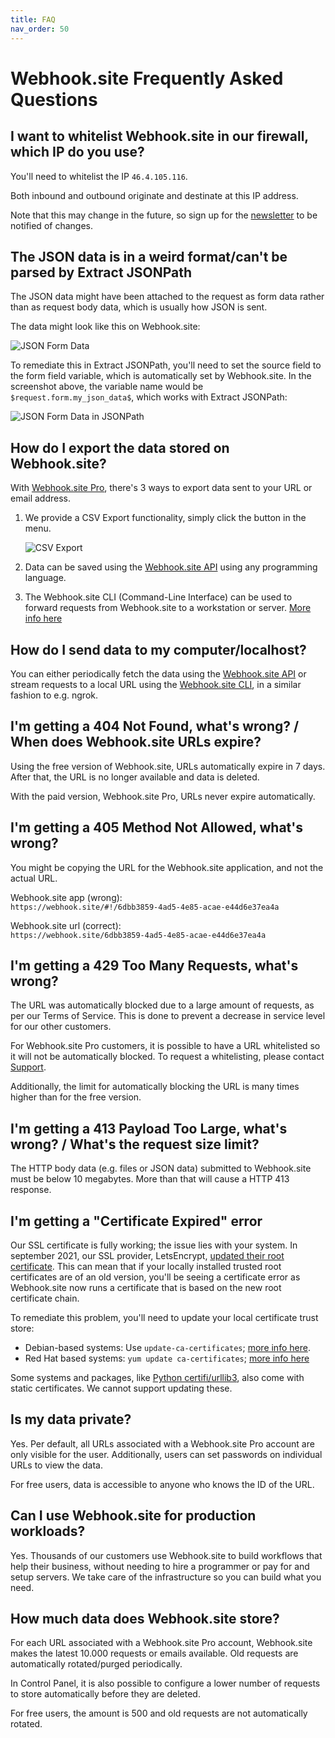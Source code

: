 ```yaml
---
title: FAQ
nav_order: 50
---
```


# Webhook.site Frequently Asked Questions

## I want to whitelist Webhook.site in our firewall, which IP do you use?

You'll need to whitelist the IP `46.4.105.116`. 

Both inbound and outbound originate and destinate at this IP address.

Note that this may change in the future, so sign up for the [newsletter](news.markdown) to be notified of changes.

## The JSON data is in a weird format/can't be parsed by Extract JSONPath

The JSON data might have been attached to the request as form data rather than as request body data, which is usually how JSON is sent.

The data might look like this on Webhook.site:

![JSON Form Data](/images/json-form-data.png)

To remediate this in Extract JSONPath, you'll need to set the source field to the form field variable, which is automatically set by Webhook.site. In the screenshot above, the variable name would be `$request.form.my_json_data$`, which works with Extract JSONPath:

![JSON Form Data in JSONPath](/images/json-form-data-jsonpath.png)

## How do I export the data stored on Webhook.site?

With [Webhook.site Pro](pro.markdown), there's 3 ways to export data sent to your URL or email address.

1. We provide a CSV Export functionality, simply click the button in the menu. 

    ![CSV Export](/images/csv-export.png)

2. Data can be saved using the [Webhook.site API](api/tokens.md#get-requests) using any programming language.

3. The Webhook.site CLI (Command-Line Interface) can be used to forward requests from Webhook.site to a workstation or server. [More info here](cli.md) 

## How do I send data to my computer/localhost?

You can either periodically fetch the data using the [Webhook.site API](api/tokens.md#get-requests) or stream requests to a local URL using the [Webhook.site CLI](cli.md), in a similar fashion to e.g. ngrok.

## I'm getting a 404 Not Found, what's wrong? / When does Webhook.site URLs expire?

Using the free version of Webhook.site, URLs automatically expire in 7 days. After that, the URL is no longer available and data is deleted.

With the paid version, Webhook.site Pro, URLs never expire automatically.

## I'm getting a 405 Method Not Allowed, what's wrong?

You might be copying the URL for the Webhook.site application, and not the actual URL.

Webhook.site app (wrong):<br>`https://webhook.site/#!/6dbb3859-4ad5-4e85-acae-e44d6e37ea4a`

Webhook.site url (correct):<br>`https://webhook.site/6dbb3859-4ad5-4e85-acae-e44d6e37ea4a`

## I'm getting a 429 Too Many Requests, what's wrong?

The URL was automatically blocked due to a large amount of requests, as per our Terms of Service. This is done to prevent a decrease in service level for our other customers. 

For Webhook.site Pro customers, it is possible to have a URL whitelisted so it will not be automatically blocked. To request a whitelisting, please contact [Support](https://support.webhook.site). 

Additionally, the limit for automatically blocking the URL is many times higher than for the free version. 

## I'm getting a 413 Payload Too Large, what's wrong? / What's the request size limit?

The HTTP body data (e.g. files or JSON data) submitted to Webhook.site must be below 10 megabytes. More than that will cause a HTTP 413 response.

## I'm getting a "Certificate Expired" error

Our SSL certificate is fully working; the issue lies with your system. In september 2021, our SSL provider, LetsEncrypt, [updated their root certificate](https://letsencrypt.org/docs/dst-root-ca-x3-expiration-september-2021/). This can mean that if your locally installed trusted root certificates are of an old version, you'll be seeing a certificate error as Webhook.site now runs a certificate that is based on the new root certificate chain.

To remediate this problem, you'll need to update your local certificate trust store:

* Debian-based systems: Use `update-ca-certificates`; [more info here](https://manpages.debian.org/buster/ca-certificates/update-ca-certificates.8.en.html).
* Red Hat based systems: `yum update ca-certificates`; [more info here](https://access.redhat.com/solutions/1549003)

Some systems and packages, like [Python certifi/urllib3](https://github.com/certifi/python-certifi/pull/162), also come with static certificates. We cannot support updating these.

## Is my data private?

Yes. Per default, all URLs associated with a Webhook.site Pro account are only visible for the user. Additionally, users can set passwords on individual URLs to view the data.

For free users, data is accessible to anyone who knows the ID of the URL.

## Can I use Webhook.site for production workloads?

Yes. Thousands of our customers use Webhook.site to build workflows that help their business, without needing to hire a programmer or pay for and setup servers. We take care of the infrastructure so you can build what you need.

## How much data does Webhook.site store?

For each URL associated with a Webhook.site Pro account, Webhook.site makes the latest 10.000 requests or emails available. Old requests are automatically rotated/purged periodically.

In Control Panel, it is also possible to configure a lower number of requests to store automatically before they are deleted.

For free users, the amount is 500 and old requests are not automatically rotated.
